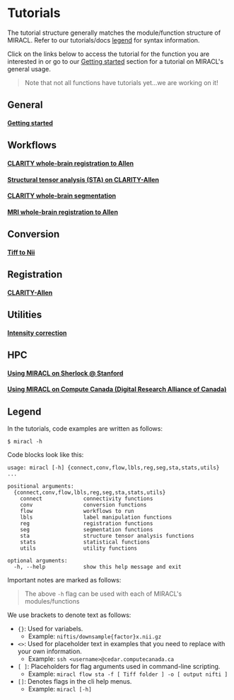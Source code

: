 # Tutorials

The tutorial structure generally matches the module/function structure of MIRACL. 
Refer to our tutorials/docs [legend](#legend) for syntax information.

Click on the links below to access the tutorial for the function you are 
interested in or go to our [Getting started](./tutorials/beginner/getting_started.md)
section for a tutorial on MIRACL's general usage.

> Note that not all functions have tutorials yet...we are working on it!

## General

#### [Getting started](./tutorials/beginner/getting_started.md)

## Workflows

#### [CLARITY whole-brain registration to Allen](./tutorials/clar_reg/clar_reg.md)

#### [Structural tensor analysis (STA) on CLARITY-Allen](./tutorials/sta/sta.md)

#### [CLARITY whole-brain segmentation](./tutorials/clar_seg/clar_seg.md)

#### [MRI whole-brain registration to Allen](./tutorials/mri_reg/mri_reg.md)

## Conversion

#### [Tiff to Nii](./tutorials/tiff_to_nii/tiff_to_nii.md)

## Registration

#### [CLARITY-Allen](./tutorials/registration/reg_clarity-allen/reg_clarity-allen.md)

## Utilities

#### [Intensity correction](./tutorials/int_corr/int_corr.md)

## HPC

#### [Using MIRACL on Sherlock @ Stanford](./tutorials/sherlock/sherlock.md)

#### [Using MIRACL on Compute Canada (Digital Research Alliance of Canada)](./tutorials/compute_canada/compute_canada.md)

## Legend

In the tutorials, code examples are written as follows:

```
$ miracl -h
```

Code blocks look like this:

```
usage: miracl [-h] {connect,conv,flow,lbls,reg,seg,sta,stats,utils} ...

positional arguments:
  {connect,conv,flow,lbls,reg,seg,sta,stats,utils}
    connect             connectivity functions
    conv                conversion functions
    flow                workflows to run
    lbls                label manipulation functions
    reg                 registration functions
    seg                 segmentation functions
    sta                 structure tensor analysis functions
    stats               statistical functions
    utils               utility functions

optional arguments:
  -h, --help            show this help message and exit
```

Important notes are marked as follows:

> The above `-h` flag can be used with each of MIRACL's modules/functions

We use brackets to denote text as follows:

- `{}`: Used for variabels.
    - Example: `niftis/downsample{factor}x.nii.gz`
- `<>`: Used for placeholder text in examples that you need to replace with 
your own information.
    - Example: `ssh <username>@cedar.computecanada.ca`
- `[ ]`: Placeholders for flag arguments used in command-line scripting.
    - Example: `miracl flow sta -f [ Tiff folder ] -o [ output nifti ]`
- `[]`: Denotes flags in the cli help menus.
    - Example: `miracl [-h]`
